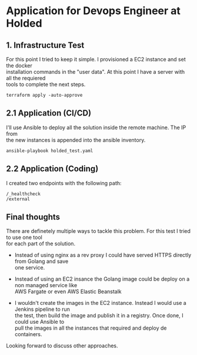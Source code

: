 # Application for Devops Engineer at Holded

## 1. Infrastructure Test

For this point I tried to keep it simple. I provisioned a EC2 instance and set the docker  
installation commands in the "user data". At this point I have a server with all the requiered  
tools to complete the next steps.

```
terraform apply -auto-approve
```

## 2.1 Application (CI/CD)

I'll use Ansible to deploy all the solution inside the remote machine. The IP from  
the new instances is appended into the ansible inventory.

```
ansible-playbook holded_test.yaml
```

## 2.2 Application (Coding)

I created two endpoints with the following path:

```
/_healthcheck
/external
```

## Final thoughts

There are definetely multiple ways to tackle this problem. For this test I tried to use one tool  
for each part of the solution.

- Instead of using nginx as a rev proxy I could have served HTTPS directly from Golang and save  
one service.

- Instead of using an EC2 insance the Golang image could be deploy on a non managed service like  
AWS Fargate or even AWS Elastic Beanstalk

- I wouldn't create the images in the EC2 instance. Instead I would use a Jenkins pipeline to run  
the test, then build the image and publish it in a registry. Once done, I could use Ansible to  
pull the images in all the instances that required and deploy de containers.

Looking forward to discuss other approaches.